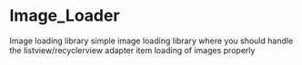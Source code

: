 # Image_Loader
Image loading library simple image loading library where you should handle the listview/recyclerview adapter item loading of images properly
